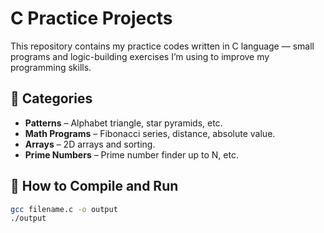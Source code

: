 # C Practice Projects

This repository contains my practice codes written in C language — small programs and logic-building exercises I’m using to improve my programming skills.

## 📁 Categories
- **Patterns** – Alphabet triangle, star pyramids, etc.
- **Math Programs** – Fibonacci series, distance, absolute value.
- **Arrays** – 2D arrays and sorting.
- **Prime Numbers** – Prime number finder up to N, etc.




## 🔧 How to Compile and Run
```bash
gcc filename.c -o output
./output
